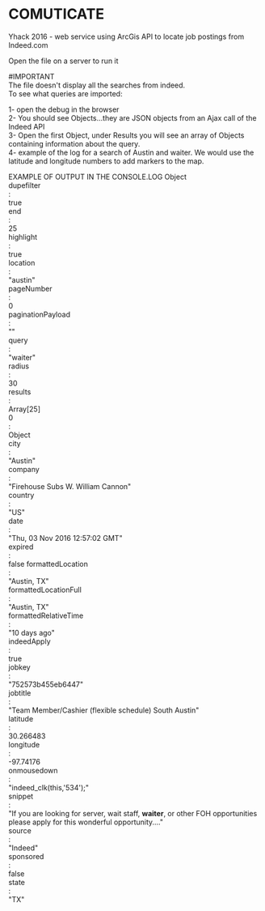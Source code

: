 # COMUTICATE
Yhack 2016 - web service using ArcGis API to locate job postings from Indeed.com

Open the file on a server to run it  

#IMPORTANT  
The file doesn't display all the searches from indeed.  
To see what queries are imported:  

1- open the debug in the browser  
2- You should see Objects...they are JSON objects from an Ajax call of the Indeed API  
3- Open the first Object, under Results you will see an array of Objects containing information about the query.  
4- example of the log for a search of Austin and waiter. We would use the latitude and longitude numbers to add markers to the map.  

EXAMPLE OF OUTPUT IN THE CONSOLE.LOG 
Object  
dupefilter  
:  
true  
end  
:  
25   
highlight  
:  
true   
location  
:  
"austin"  
pageNumber  
:  
0  
paginationPayload  
:  
""  
query  
:  
"waiter"  
radius  
:  
30  
results  
:  
Array[25]  
0  
:  
Object  
city  
:  
"Austin"  
company  
:  
"Firehouse Subs W. William Cannon"  
country  
:  
"US"  
date  
:  
"Thu, 03 Nov 2016 12:57:02 GMT"  
expired  
:  
false 
formattedLocation  
:  
"Austin, TX"  
formattedLocationFull  
:  
"Austin, TX"  
formattedRelativeTime  
:  
"10 days ago"  
indeedApply  
:  
true  
jobkey  
:  
"752573b455eb6447"  
jobtitle  
:  
"Team Member/Cashier (flexible schedule) South Austin"  
latitude  
:  
30.266483  
longitude  
:  
-97.74176  
onmousedown  
:  
"indeed_clk(this,'534');"  
snippet  
:  
"If you are looking for server, wait staff, <b>waiter</b>, or other FOH opportunities please apply for this wonderful opportunity...."  
source  
:  
"Indeed"  
sponsored  
:  
false  
state  
:  
"TX"  
